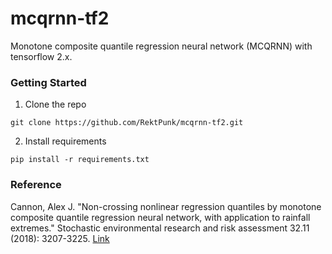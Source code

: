 # mcqrnn-tf2
Monotone composite quantile regression neural network (MCQRNN) with tensorflow 2.x.

### Getting Started
1. Clone the repo
```
git clone https://github.com/RektPunk/mcqrnn-tf2.git
```

2. Install requirements
```
pip install -r requirements.txt
```


### Reference
Cannon, Alex J. "Non-crossing nonlinear regression quantiles by monotone composite quantile regression neural network, with application to rainfall extremes." Stochastic environmental research and risk assessment 32.11 (2018): 3207-3225. [Link](https://link.springer.com/content/pdf/10.1007/s00477-018-1573-6.pdf)
  
